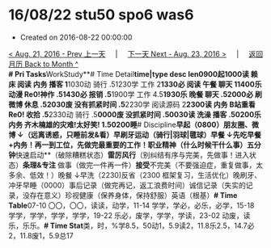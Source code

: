 # 16/08/22 stu50 spo6 was6

* Created on 2016-08-22 00:00:00

[&lt; Aug. 21, 2016 - Prev 上一天](d21.md)     \|     [下一天 Next - Aug. 23, 2016 &gt;](d23.md)     \|     [返回月历 Back to Month ^](index.md)   
**\# Pri Tasks**WorkStudy**\# Time Detail**time\|type desc len0900起1000读 赖床 阅读 内务 播客 1**1030动 骑行 .51230学 工作 2**1330必 阅读 午餐 聊天 11400乐 动漫 Re0!神作 .51430必 报销 .5**1900学 工作 4.5**1930乐 晚餐 聊天 .52000必 刷微博 休息 .52030废 没有抓紧时间 .5**2230学 阅读源码 2**2300读 内务 B站重看Re0! 收拾 .5**2330动 骑行 .5**0000废 没抓紧时间 .50030读 洗澡 播客 .50200乐 内务 齐木楠雄的灾难!太好笑! 1.50200睡**\# Discipline**早起（0800）朋友圈、微博 ↓（远离诱惑，只睡前发&看）早刷牙运动（骑行\|羽球\|毽球）早餐 ↓先吃早餐+内务！再一到工位，先做完最重要的工作！**职业**精神（什么时候干什么事）五分钟**快速启动**（破除糟糕状态）**雷厉风行**（别纠结有序与完美，先做事！进入状态）**条理&专注** 做事（做完一件再一件）**接受**不完美（不要强迫症，重复做事，太多余、低效！）晚餐 ↓早洗（2230\)反省（2300 框架复习，生活优化）晚刷牙、冲牙早睡（0000）事后记录（做完再记，返工浪费时间）诚信记录（失实的记录，没存在意义）珍视健康（保养身体，保持舒服）英语（根基）**\# Time Table**07-10 〇〇，〇〇，读读，动学，11-14 学学，学必，必乐，必学，15-18 学学，学学，学学，学学，19-22 乐必，废学，学学，学读，23-02 动废，读乐，乐乐。**\# Time Stat**类，时，%学8.5，50动1，5.9读2，11.8乐2.5，14.7必2，11.8废1，5.9总17

